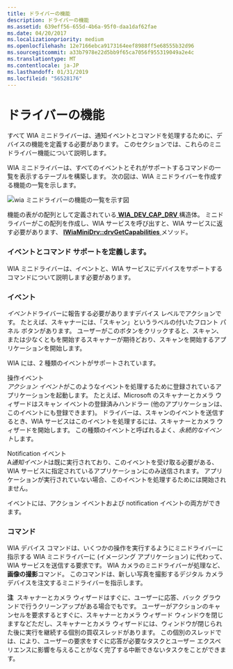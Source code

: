 ```yaml
---
title: ドライバーの機能
description: ドライバーの機能
ms.assetid: 639eff56-655d-4b6a-95f0-daa1daf62fae
ms.date: 04/20/2017
ms.localizationpriority: medium
ms.openlocfilehash: 12e7166ebca9173164eef8988ff5e68555b32d96
ms.sourcegitcommit: a33b7978e22d5bb9f65ca7056f955319049a2e4c
ms.translationtype: MT
ms.contentlocale: ja-JP
ms.lasthandoff: 01/31/2019
ms.locfileid: "56528176"
---
```

# <a name="driver-capabilities"></a>ドライバーの機能





すべて WIA ミニドライバーは、通知イベントとコマンドを処理するために、デバイスの機能を定義する必要があります。 このセクションでは、これらのミニドライバー機能について説明します。

WIA ミニドライバーは、すべてのイベントとそれがサポートするコマンドの一覧を表示するテーブルを構築します。 次の図は、WIA ミニドライバーを作成する機能の一覧を示します。

![wia ミニドライバーの機能の一覧を示す図](images/wia-capabilitiestable.png)

機能の表がの配列として定義されている[ **WIA\_DEV\_CAP\_DRV** ](https://msdn.microsoft.com/library/windows/hardware/ff550233)構造体。 ミニドライバーがこの配列を作成し、WIA サービスを呼び出すと、WIA サービスに返す必要があります、 [ **IWiaMiniDrv::drvGetCapabilities** ](https://msdn.microsoft.com/library/windows/hardware/ff543977)メソッド。

### <a name="defining-supported-events-and-commands"></a>イベントとコマンド サポートを定義します。

WIA ミニドライバーは、イベントと、WIA サービスにデバイスをサポートするコマンドについて説明します必要があります。

### <a name="events"></a>イベント

*イベント*ドライバーに報告する必要がありますデバイス レベルでアクションです。 たとえば、スキャナーには、「スキャン」というラベルの付いたフロント パネル ボタンがあります。 ユーザーがこのボタンをクリックすると、スキャン、または少なくともを開始するスキャナーが期待どおり、スキャンを開始するアプリケーションを開始します。

WIA には、2 種類のイベントがサポートされています。

<a href="" id="action-event"></a>操作イベント  
*アクション イベント*がこのようなイベントを処理するために登録されているアプリケーションを起動します。 たとえば、Microsoft のスキャナーとカメラ ウィザードはスキャン イベントの登録済みハンドラー (他のアプリケーションは、このイベントにも登録できます)。 ドライバーは、スキャンのイベントを送信するとき、WIA サービスはこのイベントを処理するには、スキャナーとカメラ ウィザードを開始します。 この種類のイベントと呼ばれるよく、*永続的なイベント*します。

<a href="" id="notification-event"></a>Notification イベント  
A*通知イベント*は既に実行されており、このイベントを受け取る必要がある、WIA サービスに指定されているアプリケーションにのみ送信されます。 アプリケーションが実行されていない場合、このイベントを処理するためには開始されません。

イベントには、アクション イベントおよび notification イベントの両方ができます。

### <a name="commands"></a>コマンド

WIA デバイス コマンドは、いくつかの操作を実行するようにミニドライバーに指示する WIA ミニドライバーに (イメージング アプリケーション) に代わって、WIA サービスを送信する要求です。 WIA カメラのミニドライバーが処理など、**画像の撮影**コマンド。 このコマンドは、新しい写真を撮影するデジタル カメラ デバイスを注文するミニドライバーを指示します。

**注**  スキャナーとカメラ ウィザードはすぐに、ユーザーに応答、バック グラウンドで行うクリーンアップがある場合でもです。 ユーザーがアクションのキャンセルを要求するとすぐに、スキャナーとカメラ ウィザード ウィンドウを閉じますなどただし、スキャナーとカメラ ウィザードには、ウィンドウが閉じられた後に実行を継続する個別の買収スレッドがあります。 この個別のスレッドでは、により、ユーザーの要求をすぐに応答が必要なタスクとユーザー エクスペリエンスに影響を与えることがなく完了する中断できないタスクをことができます。

 

 

 




